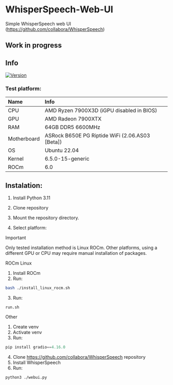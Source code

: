 # WhisperSpeech-Web-UI
Simple WhisperSpeech web UI
(https://github.com/collabora/WhisperSpeech)

## Work in progress

## Info
[![Version](https://img.shields.io/badge/0.1-version-orange.svg)](https://github.com/Mateusz-Dera/WhisperSpeech-Web-UI/blob/main/README.md)

### Test platform:
|Name|Info|
|:---|:---|
|CPU|AMD Ryzen 7900X3D (iGPU disabled in BIOS)|
|GPU|AMD Radeon 7900XTX|
|RAM|64GB DDR5 6600MHz|
|Motherboard|ASRock B650E PG Riptide WiFi (2.06.AS03 [Beta])|
|OS|Ubuntu 22.04|
|Kernel|6.5.0-15-generic|
|ROCm|6.0|

## Instalation:
1. Install Python 3.11

2. Clone repository

3. Mount the repository directory.

3. Select platform:

> [!Important]
>  Only tested installation method is Linux ROCm. Other platforms, using a different GPU or CPU may require manual installation of packages.

ROCm Linux
1. Install ROCm
2. Run:
```bash
bash ./install_linux_rocm.sh
```
3. Run:
```
run.sh
```

Other

1. Create venv
2. Activate venv
3. Run:
```python
pip install gradio==4.16.0
```
4. Clone https://github.com/collabora/WhisperSpeech repository
5. Install WhisperSpeech
6. Run:
```
python3 ./webui.py
```
